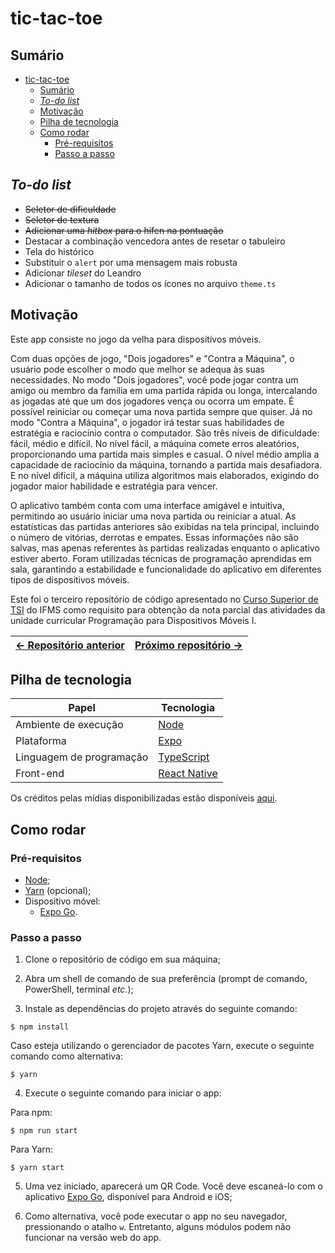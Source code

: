 # tic-tac-toe

## Sumário

- [tic-tac-toe](#tic-tac-toe)
  - [Sumário](#sumário)
  - [_To-do list_](#to-do-list)
  - [Motivação](#motivação)
  - [Pilha de tecnologia](#pilha-de-tecnologia)
  - [Como rodar](#como-rodar)
    - [Pré-requisitos](#pré-requisitos)
    - [Passo a passo](#passo-a-passo)

## _To-do list_

- ~~Seletor de dificuldade~~
- ~~Seletor de textura~~
- ~~Adicionar uma _hitbox_ para o hífen na pontuação~~
- Destacar a combinação vencedora antes de resetar o tabuleiro
- Tela do histórico
- Substituir o `alert` por uma mensagem mais robusta
- Adicionar _tileset_ do Leandro
- Adicionar o tamanho de todos os ícones no arquivo `theme.ts`

## Motivação

Este app consiste no jogo da velha para dispositivos móveis.

Com duas opções de jogo, "Dois jogadores" e "Contra a Máquina", o usuário pode escolher o modo que melhor se adequa às suas necessidades. No modo "Dois jogadores", você pode jogar contra um amigo ou membro da família em uma partida rápida ou longa, intercalando as jogadas até que um dos jogadores vença ou ocorra um empate. É possível reiniciar ou começar uma nova partida sempre que quiser. Já no modo "Contra a Máquina", o jogador irá testar suas habilidades de estratégia e raciocínio contra o computador. São três níveis de dificuldade: fácil, médio e difícil. No nível fácil, a máquina comete erros aleatórios, proporcionando uma partida mais simples e casual. O nível médio amplia a capacidade de raciocínio da máquina, tornando a partida mais desafiadora. E no nível difícil, a máquina utiliza algoritmos mais elaborados, exigindo do jogador maior habilidade e estratégia para vencer.

O aplicativo também conta com uma interface amigável e intuitiva, permitindo ao usuário iniciar uma nova partida ou reiniciar a atual. As estatísticas das partidas anteriores são exibidas na tela principal, incluindo o número de vitórias, derrotas e empates. Essas informações não são salvas, mas apenas referentes às partidas realizadas enquanto o aplicativo estiver aberto. Foram utilizadas técnicas de programação aprendidas em sala, garantindo a estabilidade e funcionalidade do aplicativo em diferentes tipos de dispositivos móveis.

Este foi o terceiro repositório de código apresentado no [Curso Superior de TSI](https://www.ifms.edu.br/campi/campus-aquidauana/cursos/graduacao/sistemas-para-internet/sistemas-para-internet) do IFMS como requisito para obtenção da nota parcial das atividades da unidade curricular Programação para Dispositivos Móveis I.

| [&larr; Repositório anterior](https://github.com/mdccg/minesweeper-mobile) | [Próximo repositório &rarr;](#) |
|-|-|

## Pilha de tecnologia

| Papel | Tecnologia |
|-|-|
| Ambiente de execução | [Node](https://nodejs.org/en/) |
| Plataforma | [Expo](https://expo.dev/) | 
| Linguagem de programação | [TypeScript](https://www.typescriptlang.org/) |
| Front-end | [React Native](https://reactnative.dev/) |

Os créditos pelas mídias disponibilizadas estão disponíveis [aqui](./assets/README.md).

<!-- Adicionar galeria aqui -->

## Como rodar

### Pré-requisitos

- [Node](https://nodejs.org/en/download/);
- [Yarn](https://yarnpkg.com/) (opcional);
- Dispositivo móvel:
  - [Expo Go](https://expo.dev/client).

### Passo a passo

1. Clone o repositório de código em sua máquina;
   
2. Abra um shell de comando de sua preferência (prompt de comando, PowerShell, terminal _etc_.);
   
3. Instale as dependências do projeto através do seguinte comando:

```console
$ npm install
```

Caso esteja utilizando o gerenciador de pacotes Yarn, execute o seguinte comando como alternativa:

```console
$ yarn
```

4. Execute o seguinte comando para iniciar o app:

Para npm:

```console
$ npm run start
```

Para Yarn:

```console
$ yarn start
```

5. Uma vez iniciado, aparecerá um QR Code. Você deve escaneá-lo com o aplicativo [Expo Go](https://expo.dev/client), disponível para Android e iOS;

6. Como alternativa, você pode executar o app no seu navegador, pressionando o atalho `w`. Entretanto, alguns módulos podem não funcionar na versão web do app.

